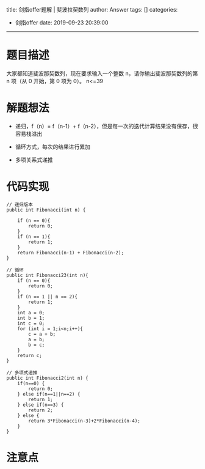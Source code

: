 title: 剑指offer题解 | 斐波拉契数列
author: Answer
tags: []
categories:
  - 剑指offer
date: 2019-09-23 20:39:00
---
# 题目描述

大家都知道斐波那契数列，现在要求输入一个整数 n，请你输出斐波那契数列的第 n 项（从 0 开始，第 0 项为 0）。
n<=39


# 解题想法

- 递归，f（n）= f（n-1）+ f（n-2），但是每一次的迭代计算结果没有保存，很容易栈溢出

- 循环方式，每次的结果进行累加

- 多项关系式递推

	
# 代码实现


```
// 递归版本
public int Fibonacci(int n) {

    if (n == 0){
        return 0;
    }
    if (n == 1){
        return 1;
    }
    return Fibonacci(n-1) + Fibonacci(n-2);
}
    
// 循环
public int Fibonacci23(int n){
	if (n == 0){
		return 0;
	}
	if (n == 1 || n == 2){
		return 1;
	}
	int a = 0;
	int b = 1;
	int c = 0;
	for (int i = 1;i<n;i++){
		c = a + b;
		a = b;
		b = c;
	}
	return c;
}

// 多项式递推
public int Fibonacci2(int n) {
    if(n==0) {
        return 0;
    } else if(n==1||n==2) {
        return 1;
    } else if(n==3) {
        return 2;
    } else {
        return 3*Fibonacci(n-3)+2*Fibonacci(n-4);
    }
}

```


# 注意点
